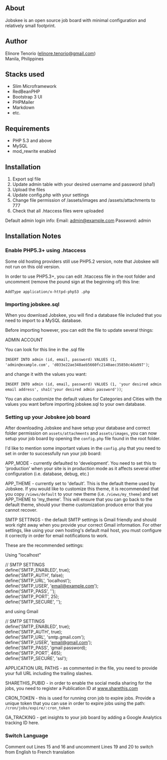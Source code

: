 About
-----
Jobskee is an open source job board with minimal configuration and relatively small footprint.

Author
------
Elinore Tenorio (elinore.tenorio@gmail.com)  
Manila, Philippines

Stacks used
-----------

* Slim Microframework
* RedBeanPHP
* Bootstrap 3 UI
* PHPMailer
* Markdown
* etc.

Requirements
------------
* PHP 5.3 and above
* MySQL
* mod_rewrite enabled

Installation
------------
1. Export sql file
2. Update admin table with your desired username and password (sha1)
3. Upload the files
4. Update config.php with your settings
5. Change file permission of /assets/images and /assets/attachments to 777
6. Check that all .htaccess files were uploaded

Default admin login info: 
Email: admin@example.com
Password: admin

Installation Notes
------------------

### Enable PHP5.3+ using .htaccess

Some old hosting providers still use PHP5.2 version, note that Jobskee will not run on this old version.

In order to use PHP5.3+, you can edit .htaccess file in the root folder and uncomment (remove the pound sign at the beginning of) this line:

﻿`AddType application/x-httpd-php53 .php`

### Importing jobskee.sql

When you download Jobskee, you will find a database file included that you need to import to a MySQL database.

Before importing however, you can edit the file to update several things:

ADMIN ACCOUNT

You can look for this line in the .sql file

﻿`INSERT INTO admin (id, email, password) VALUES
(1, 'admin@example.com', 'd033e22ae348aeb5660fc2140aec35850c4da997')`;

﻿and change it with the values you want:

﻿`INSERT INTO admin (id, email, password) VALUES
(1, 'your desired admin email address', sha1('your desired admin password'))`;

You can also customize the default values for Categories and Cities with the values you want before importing jobskee.sql to your own database.

### Setting up your Jobskee job board

After downloading Jobskee﻿ and have setup your database and correct folder permission on `assets/attachments` and `assets/images`, you can now setup your job board by opening the `config.php` file found in the root folder.

I'd like to mention some important values in the `config.php` that you need to set in order to successfully run your job board:

APP_MODE - currently defaulted to 'development'. You need to set this to 'production' when your site is in production mode as it affects several other configuration (i.e. database, debug, etc.)

APP_THEME - currently set to 'default'. This is the default theme used by Jobskee. If you would like to customize this theme, it is recommended that you copy `/views/default` to your new theme (i.e. `/views/my_theme`) and set APP_THEME to 'my_theme'. This will ensure that you can go back to the default theme, should your theme customization produce error that you cannot recover.

SMTP SETTINGS - the default SMTP settings is Gmail friendly and should work right away when you provide your correct Gmail information. For other settings, like using your own hosting's default mail host, you must configure it correctly in order for email notifications to work.

These are the recommended settings:

Using "localhost"

﻿// SMTP SETTINGS  
define('SMTP_ENABLED', true);  
define('SMTP_AUTH', false);  
define('SMTP_URL', 'localhost');  
define('SMTP_USER', 'email@example.com');  
define('SMTP_PASS', '');  
define('SMTP_PORT', 25);  
define('SMTP_SECURE', '');  

and using Gmail

// SMTP SETTINGS  
define('SMTP_ENABLED', true);  
define('SMTP_AUTH', true);  
define('SMTP_URL', 'smtp.gmail.com');  
define('SMTP_USER', 'email@gmail.com');  
define('SMTP_PASS', 'gmail password);  
define('SMTP_PORT', 465);  
define('SMTP_SECURE', 'ssl');  

APPLICATION URL PATHS - as commented in the file, you need to provide your full URL including the trailing slashes.

SHARETHIS_PUBID - in order to enable the social media sharing for the jobs, you need to register a Publication ID at www.sharethis.com

CRON_TOKEN - this is used for running cron job to expire jobs. Provide a unique token that you can use in order to expire jobs using the path: `/cron/jobs/expire/:cron_token`

GA_TRACKING - get insights to your job board by adding a Google Analytics tracking ID here.

### Switch Language

Comment out Lines 15 and 16 and uncomment Lines 19 and 20 to switch from English to French translation